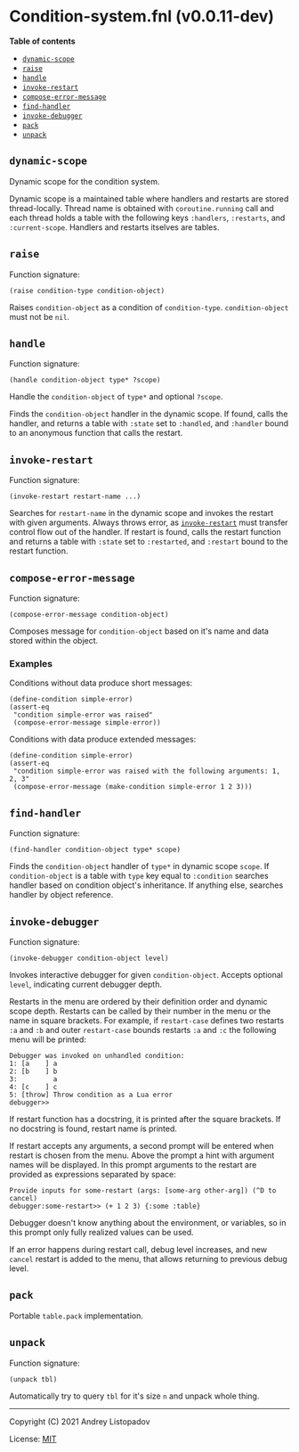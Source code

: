 # Condition-system.fnl (v0.0.11-dev)

**Table of contents**

- [`dynamic-scope`](#dynamic-scope)
- [`raise`](#raise)
- [`handle`](#handle)
- [`invoke-restart`](#invoke-restart)
- [`compose-error-message`](#compose-error-message)
- [`find-handler`](#find-handler)
- [`invoke-debugger`](#invoke-debugger)
- [`pack`](#pack)
- [`unpack`](#unpack)

## `dynamic-scope`
Dynamic scope for the condition system.

Dynamic scope is a maintained table where handlers and restarts are
stored thread-locally.  Thread name is obtained with
`coroutine.running` call and each thread holds a table with the
following keys `:handlers`, `:restarts`, and `:current-scope`.
Handlers and restarts itselves are tables.

## `raise`
Function signature:

```
(raise condition-type condition-object)
```

Raises `condition-object` as a condition of `condition-type`.
`condition-object` must not be `nil`.

## `handle`
Function signature:

```
(handle condition-object type* ?scope)
```

Handle the `condition-object` of `type*` and optional `?scope`.

Finds the `condition-object` handler in the dynamic scope.  If found,
calls the handler, and returns a table with `:state` set to
`:handled`, and `:handler` bound to an anonymous function that calls
the restart.

## `invoke-restart`
Function signature:

```
(invoke-restart restart-name ...)
```

Searches for `restart-name` in the dynamic scope and invokes the
restart with given arguments.  Always throws error, as
[`invoke-restart`](#invoke-restart) must transfer control flow out of the handler.  If
restart is found, calls the restart function and returns a table with
`:state` set to `:restarted`, and `:restart` bound to the restart
function.

## `compose-error-message`
Function signature:

```
(compose-error-message condition-object)
```

Composes message for `condition-object` based on it's name and data
stored within the object.

### Examples
Conditions without data produce short messages:

``` fennel
(define-condition simple-error)
(assert-eq
 "condition simple-error was raised"
 (compose-error-message simple-error))
```

Conditions with data produce extended messages:

``` fennel
(define-condition simple-error)
(assert-eq
 "condition simple-error was raised with the following arguments: 1, 2, 3"
 (compose-error-message (make-condition simple-error 1 2 3)))
```

## `find-handler`
Function signature:

```
(find-handler condition-object type* scope)
```

Finds the `condition-object` handler of `type*` in dynamic scope
`scope`.  If `condition-object` is a table with `type` key equal to
`:condition` searches handler based on condition object's inheritance.
If anything else, searches handler by object reference.

## `invoke-debugger`
Function signature:

```
(invoke-debugger condition-object level)
```

Invokes interactive debugger for given `condition-object`.  Accepts
optional `level`, indicating current debugger depth.

Restarts in the menu are ordered by their definition order and dynamic
scope depth.  Restarts can be called by their number in the menu or
the name in square brackets.  For example, if `restart-case` defines
two restarts `:a` and `:b` and outer `restart-case` bounds restarts
`:a` and `:c` the following menu will be printed:

```
Debugger was invoked on unhandled condition:
1: [a    ] a
2: [b    ] b
3:         a
4: [c    ] c
5: [throw] Throw condition as a Lua error
debugger>>
```

If restart function has a docstring, it is printed after the square
brackets.  If no docstring is found, restart name is printed.

If restart accepts any arguments, a second prompt will be entered when
restart is chosen from the menu.  Above the prompt a hint with
argument names will be displayed.  In this prompt arguments to the
restart are provided as expressions separated by space:

```
Provide inputs for some-restart (args: [some-arg other-arg]) (^D to cancel)
debugger:some-restart>> (+ 1 2 3) {:some :table}
```

Debugger doesn't know anything about the environment, or variables, so
in this prompt only fully realized values can be used.

If an error happens during restart call, debug level increases, and new
`cancel` restart is added to the menu, that allows returning to
previous debug level.

## `pack`
Portable `table.pack` implementation.

## `unpack`
Function signature:

```
(unpack tbl)
```

Automatically try to query `tbl` for it's size `n` and unpack whole
thing.


---

Copyright (C) 2021 Andrey Listopadov

License: [MIT](https://gitlab.com/andreyorst/fennel-conditions/-/raw/master/LICENSE)


<!-- Generated with Fenneldoc v0.1.5
     https://gitlab.com/andreyorst/fenneldoc -->
